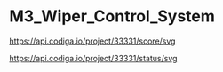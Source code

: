 # M3_Wiper_Control_System

https://api.codiga.io/project/33331/score/svg


https://api.codiga.io/project/33331/status/svg
